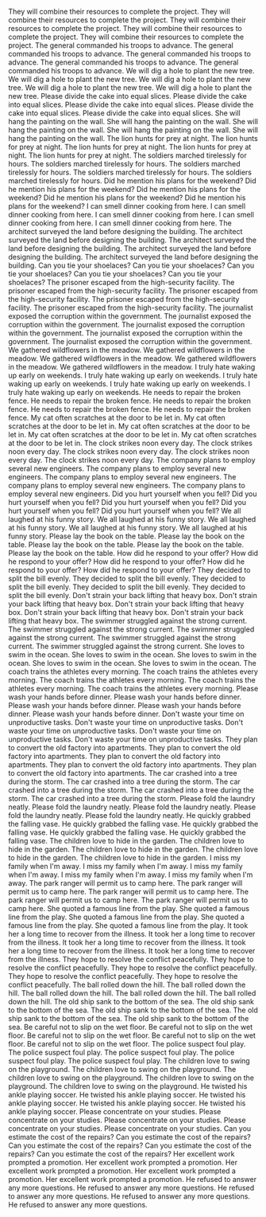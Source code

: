 They will combine their resources to complete the project.
They will combine their resources to complete the project.
They will combine their resources to complete the project.
They will combine their resources to complete the project.
They will combine their resources to complete the project.
The general commanded his troops to advance.
The general commanded his troops to advance.
The general commanded his troops to advance.
The general commanded his troops to advance.
The general commanded his troops to advance.
We will dig a hole to plant the new tree.
We will dig a hole to plant the new tree.
We will dig a hole to plant the new tree.
We will dig a hole to plant the new tree.
We will dig a hole to plant the new tree.
Please divide the cake into equal slices.
Please divide the cake into equal slices.
Please divide the cake into equal slices.
Please divide the cake into equal slices.
Please divide the cake into equal slices.
She will hang the painting on the wall.
She will hang the painting on the wall.
She will hang the painting on the wall.
She will hang the painting on the wall.
She will hang the painting on the wall.
The lion hunts for prey at night.
The lion hunts for prey at night.
The lion hunts for prey at night.
The lion hunts for prey at night.
The lion hunts for prey at night.
The soldiers marched tirelessly for hours.
The soldiers marched tirelessly for hours.
The soldiers marched tirelessly for hours.
The soldiers marched tirelessly for hours.
The soldiers marched tirelessly for hours.
Did he mention his plans for the weekend?
Did he mention his plans for the weekend?
Did he mention his plans for the weekend?
Did he mention his plans for the weekend?
Did he mention his plans for the weekend?
I can smell dinner cooking from here.
I can smell dinner cooking from here.
I can smell dinner cooking from here.
I can smell dinner cooking from here.
I can smell dinner cooking from here.
The architect surveyed the land before designing the building.
The architect surveyed the land before designing the building.
The architect surveyed the land before designing the building.
The architect surveyed the land before designing the building.
The architect surveyed the land before designing the building.
Can you tie your shoelaces?
Can you tie your shoelaces?
Can you tie your shoelaces?
Can you tie your shoelaces?
Can you tie your shoelaces?
The prisoner escaped from the high-security facility.
The prisoner escaped from the high-security facility.
The prisoner escaped from the high-security facility.
The prisoner escaped from the high-security facility.
The prisoner escaped from the high-security facility.
The journalist exposed the corruption within the government.
The journalist exposed the corruption within the government.
The journalist exposed the corruption within the government.
The journalist exposed the corruption within the government.
The journalist exposed the corruption within the government.
We gathered wildflowers in the meadow.
We gathered wildflowers in the meadow.
We gathered wildflowers in the meadow.
We gathered wildflowers in the meadow.
We gathered wildflowers in the meadow.
I truly hate waking up early on weekends.
I truly hate waking up early on weekends.
I truly hate waking up early on weekends.
I truly hate waking up early on weekends.
I truly hate waking up early on weekends.
He needs to repair the broken fence.
He needs to repair the broken fence.
He needs to repair the broken fence.
He needs to repair the broken fence.
He needs to repair the broken fence.
My cat often scratches at the door to be let in.
My cat often scratches at the door to be let in.
My cat often scratches at the door to be let in.
My cat often scratches at the door to be let in.
My cat often scratches at the door to be let in.
The clock strikes noon every day.
The clock strikes noon every day.
The clock strikes noon every day.
The clock strikes noon every day.
The clock strikes noon every day.
The company plans to employ several new engineers.
The company plans to employ several new engineers.
The company plans to employ several new engineers.
The company plans to employ several new engineers.
The company plans to employ several new engineers.
Did you hurt yourself when you fell?
Did you hurt yourself when you fell?
Did you hurt yourself when you fell?
Did you hurt yourself when you fell?
Did you hurt yourself when you fell?
We all laughed at his funny story.
We all laughed at his funny story.
We all laughed at his funny story.
We all laughed at his funny story.
We all laughed at his funny story.
Please lay the book on the table.
Please lay the book on the table.
Please lay the book on the table.
Please lay the book on the table.
Please lay the book on the table.
How did he respond to your offer?
How did he respond to your offer?
How did he respond to your offer?
How did he respond to your offer?
How did he respond to your offer?
They decided to split the bill evenly.
They decided to split the bill evenly.
They decided to split the bill evenly.
They decided to split the bill evenly.
They decided to split the bill evenly.
Don't strain your back lifting that heavy box.
Don't strain your back lifting that heavy box.
Don't strain your back lifting that heavy box.
Don't strain your back lifting that heavy box.
Don't strain your back lifting that heavy box.
The swimmer struggled against the strong current.
The swimmer struggled against the strong current.
The swimmer struggled against the strong current.
The swimmer struggled against the strong current.
The swimmer struggled against the strong current.
She loves to swim in the ocean.
She loves to swim in the ocean.
She loves to swim in the ocean.
She loves to swim in the ocean.
She loves to swim in the ocean.
The coach trains the athletes every morning.
The coach trains the athletes every morning.
The coach trains the athletes every morning.
The coach trains the athletes every morning.
The coach trains the athletes every morning.
Please wash your hands before dinner.
Please wash your hands before dinner.
Please wash your hands before dinner.
Please wash your hands before dinner.
Please wash your hands before dinner.
Don't waste your time on unproductive tasks.
Don't waste your time on unproductive tasks.
Don't waste your time on unproductive tasks.
Don't waste your time on unproductive tasks.
Don't waste your time on unproductive tasks.
They plan to convert the old factory into apartments.
They plan to convert the old factory into apartments.
They plan to convert the old factory into apartments.
They plan to convert the old factory into apartments.
They plan to convert the old factory into apartments.
The car crashed into a tree during the storm.
The car crashed into a tree during the storm.
The car crashed into a tree during the storm.
The car crashed into a tree during the storm.
The car crashed into a tree during the storm.
Please fold the laundry neatly.
Please fold the laundry neatly.
Please fold the laundry neatly.
Please fold the laundry neatly.
Please fold the laundry neatly.
He quickly grabbed the falling vase.
He quickly grabbed the falling vase.
He quickly grabbed the falling vase.
He quickly grabbed the falling vase.
He quickly grabbed the falling vase.
The children love to hide in the garden.
The children love to hide in the garden.
The children love to hide in the garden.
The children love to hide in the garden.
The children love to hide in the garden.
I miss my family when I'm away.
I miss my family when I'm away.
I miss my family when I'm away.
I miss my family when I'm away.
I miss my family when I'm away.
The park ranger will permit us to camp here.
The park ranger will permit us to camp here.
The park ranger will permit us to camp here.
The park ranger will permit us to camp here.
The park ranger will permit us to camp here.
She quoted a famous line from the play.
She quoted a famous line from the play.
She quoted a famous line from the play.
She quoted a famous line from the play.
She quoted a famous line from the play.
It took her a long time to recover from the illness.
It took her a long time to recover from the illness.
It took her a long time to recover from the illness.
It took her a long time to recover from the illness.
It took her a long time to recover from the illness.
They hope to resolve the conflict peacefully.
They hope to resolve the conflict peacefully.
They hope to resolve the conflict peacefully.
They hope to resolve the conflict peacefully.
They hope to resolve the conflict peacefully.
The ball rolled down the hill.
The ball rolled down the hill.
The ball rolled down the hill.
The ball rolled down the hill.
The ball rolled down the hill.
The old ship sank to the bottom of the sea.
The old ship sank to the bottom of the sea.
The old ship sank to the bottom of the sea.
The old ship sank to the bottom of the sea.
The old ship sank to the bottom of the sea.
Be careful not to slip on the wet floor.
Be careful not to slip on the wet floor.
Be careful not to slip on the wet floor.
Be careful not to slip on the wet floor.
Be careful not to slip on the wet floor.
The police suspect foul play.
The police suspect foul play.
The police suspect foul play.
The police suspect foul play.
The police suspect foul play.
The children love to swing on the playground.
The children love to swing on the playground.
The children love to swing on the playground.
The children love to swing on the playground.
The children love to swing on the playground.
He twisted his ankle playing soccer.
He twisted his ankle playing soccer.
He twisted his ankle playing soccer.
He twisted his ankle playing soccer.
He twisted his ankle playing soccer.
Please concentrate on your studies.
Please concentrate on your studies.
Please concentrate on your studies.
Please concentrate on your studies.
Please concentrate on your studies.
Can you estimate the cost of the repairs?
Can you estimate the cost of the repairs?
Can you estimate the cost of the repairs?
Can you estimate the cost of the repairs?
Can you estimate the cost of the repairs?
Her excellent work prompted a promotion.
Her excellent work prompted a promotion.
Her excellent work prompted a promotion.
Her excellent work prompted a promotion.
Her excellent work prompted a promotion.
He refused to answer any more questions.
He refused to answer any more questions.
He refused to answer any more questions.
He refused to answer any more questions.
He refused to answer any more questions.
